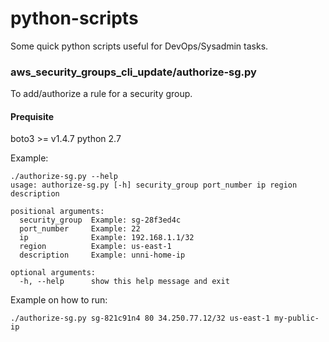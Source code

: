 # python-scripts

Some quick python scripts useful for DevOps/Sysadmin tasks.

### aws_security_groups_cli_update/authorize-sg.py

To add/authorize a rule for a security group.

#### Prequisite
boto3 >= v1.4.7 
python 2.7

Example:
```
./authorize-sg.py --help
usage: authorize-sg.py [-h] security_group port_number ip region description

positional arguments:
  security_group  Example: sg-28f3ed4c
  port_number     Example: 22
  ip              Example: 192.168.1.1/32
  region          Example: us-east-1
  description     Example: unni-home-ip

optional arguments:
  -h, --help      show this help message and exit

```

Example on how to run:
```
./authorize-sg.py sg-821c91n4 80 34.250.77.12/32 us-east-1 my-public-ip
```

